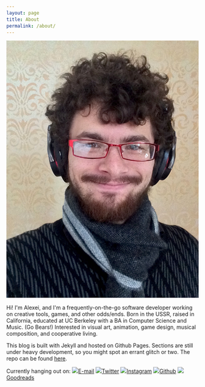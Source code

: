 ```yaml
---
layout: page
title: About
permalink: /about/
---
```

<img src="/images/avatar.jpg" class="about-photo bold-shadow" />

Hi! I'm Alexei, and I'm a frequently-on-the-go software developer working on creative tools, games, and other odds/ends. Born in the USSR, raised in California, educated at UC Berkeley with a BA in Computer Science and Music. (Go Bears!) Interested in visual art, animation, game design, musical composition, and cooperative living.

This blog is built with Jekyll and hosted on Github Pages. Sections are still under heavy development, so you might spot an errant glitch or two. The repo can be found [here](https://github.com/archagon/archagon.net).

Currently hanging out on: <span class="about-social">
<a class="about-icon-container" href="mailto:{{ site.email }}"><img class="about-social-icon" src="{{ site.baseurl }}/images/social-icons/email.svg" /><span class="about-social-service">E-mail</span></a>
<a class="about-icon-container" href="https://twitter.com/{{ site.twitter }}"><img class="about-social-icon" src="{{ site.baseurl }}/images/social-icons/twitter.svg" /><span class="about-social-service">Twitter</span></a>
<a class="about-icon-container" href="https://instagram.com/{{ site.instagram }}"><img class="about-social-icon" src="{{ site.baseurl }}/images/social-icons/instagram.svg" /><span class="about-social-service">Instagram</span></a>
<a class="about-icon-container" href="https://github.com/{{ site.github }}"><img class="about-social-icon" src="{{ site.baseurl }}/images/social-icons/github.svg" /><span class="about-social-service">Github</span></a>
<a class="about-icon-container" href="https://www.goodreads.com/user/show/{{ site.goodreads }}"><img class="about-social-icon" src="{{ site.baseurl }}/images/social-icons/goodreads_icon_100x100.png" /><span class="about-social-service">Goodreads</span></a>
</span>
    